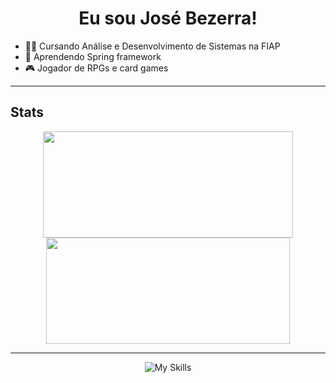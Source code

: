 <h1 align="center">Eu sou José Bezerra! </h1>

- 👩‍💻 Cursando Análise e Desenvolvimento de Sistemas na FIAP
- 🍃 Aprendendo Spring framework
- 🎮 Jogador de RPGs e card games
<hr />



## Stats
<div align="center">
  <img width="400em" height="170em" src="https://github-readme-stats.vercel.app/api?username=jjosebastos&show_icons=true&theme=dark&include_all_commits=true&count_private=true"/>
  <img width="390em" height="170em" src="https://github-readme-stats.vercel.app/api/top-langs/?username=jjosebastos&layout=compact&langs_count=7&theme=dark"/>
</div>


<hr />
<div align="center">

  ![My Skills](https://skillicons.dev/icons?i=azure,express,git,graphql,mysql,nestjs,nextjs,nodejs,postgres,prisma,ts&theme=dark)

</div>
